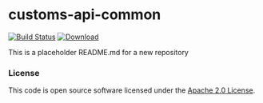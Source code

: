 
# customs-api-common

[![Build Status](https://travis-ci.org/hmrc/customs-api-common.svg?branch=master)](https://travis-ci.org/hmrc/customs-api-common) [ ![Download](https://api.bintray.com/packages/hmrc/releases/customs-api-common/images/download.svg) ](https://bintray.com/hmrc/releases/customs-api-common/_latestVersion)

This is a placeholder README.md for a new repository

### License

This code is open source software licensed under the [Apache 2.0 License]("http://www.apache.org/licenses/LICENSE-2.0.html").
    